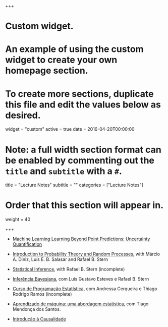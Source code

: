 +++
# Custom widget.
# An example of using the custom widget to create your own homepage section.
# To create more sections, duplicate this file and edit the values below as desired.
widget = "custom"
active = true
date = 2016-04-20T00:00:00

# Note: a full width section format can be enabled by commenting out the `title` and `subtitle` with a `#`.
title = "Lecture Notes"
subtitle = ""
categories = ["Lecture Notes"]

# Order that this section will appear in.
weight = 40

+++

- [Machine Learning Learning Beyond Point Predictions: Uncertainty Quantification](https://rafaelizbicki.com/uq4ml/)

- [Introduction to Probability Theory and Random Processes](https://www.overleaf.com/read/fjdsbxwydcnf), with Márcio A. Diniz, Luís E. B. Salasar and Rafael B. Stern

- [Statistical Inference](https://www.overleaf.com/read/ndcxvbjgvkbx), with Rafael B. Stern (incomplete)

- [Inferência Bayesiana](https://github.com/rbstern/bayesian_inference_book/raw/master/book.pdf), com Luís Gustavo Esteves e Rafael B. Stern

- [Curso de Programação Estatística](https://thiagorr162.github.io/prog-estat/), com Andressa Cerqueira e Thiago Rodrigo Ramos (incomplete)

- [Aprendizado de máquina: uma abordagem estatística](ame), com Tiago Mendonça
dos Santos.

- [Introdução à Causalidade](Causalidade.pdf)

